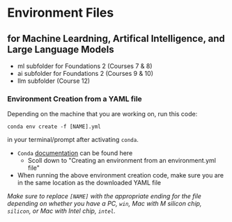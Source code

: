 # Environment Files
## for Machine Leardning, Artifical Intelligence, and Large Language Models

* ml subfolder for Foundations 2 (Courses 7 & 8)
* ai subfolder for Foundations 2 (Courses 9 & 10)
* llm subfolder (Course 12)

### Environment Creation from a YAML file

Depending on the machine that you are working on, run this code:

`conda env create -f [NAME].yml`

in your terminal/prompt after activating `conda`.

*  `Conda` [documentation](https://docs.conda.io/projects/conda/en/latest/user-guide/tasks/manage-environments.html) can be found here
    * Scoll down to "Creating an environment from an environment.yml file"
*  When running the above environment creation code, make sure you are in the same location as the downloaded YAML file

*Make sure to replace `[NAME]` with the appropriate ending for the file depending on whether you have a PC, `win`, Mac with M silicon chip, `silicon`, or Mac with Intel chip, `intel`.*
